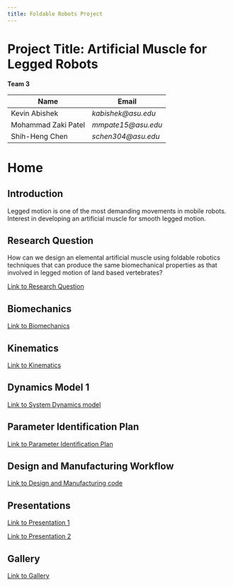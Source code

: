 ```yaml
---
title: Foldable Robots Project 
---
```


# Project Title: Artificial Muscle for Legged Robots
**Team 3**

|    Name                                |    Email    |
| -----------                            | ----------- |
| Kevin Abishek                          | _kabishek@asu.edu_|
| Mohammad Zaki Patel                    |_mmpate15@asu.edu_ |
| Shih-Heng Chen                         |_schen304@asu.edu_ |

# Home

## Introduction
Legged motion is one of the most demanding movements in mobile robots. Interest in developing an artificial muscle for smooth legged motion.

## Research Question
How can we design an elemental artificial muscle using foldable robotics techniques that can produce the same biomechanical properties as that involved in legged motion of land based vertebrates?


[Link to Research Question](/Researchquestion.md)

## Biomechanics
[Link to Biomechanics](/Biomechanics.md)

## Kinematics
[Link to Kinematics](/Kinematics.md)

## Dynamics Model 1
[Link to System Dynamics model](https://nbviewer.org/github/schen304joseph/team3.github.io/blob/main/System_Dynamics.ipynb)

## Parameter Identification Plan
[Link to Parameter Identification Plan](/https://github.com/schen304joseph/team3.github.io/blob/f871a0ab8a6724706250ff67dbd7b5fa7092d2d2/Parameter%20Identification%20Plan.pdf)

## Design and Manufacturing Workflow
[Link to Design and Manufacturing code](https://github.com/schen304joseph/Team-3/blob/main/Full_Design_Pipeline.ipynb)

## Presentations
[Link to Presentation 1](/Presentations.md)

[Link to Presentation 2](/Presentation_2.md)

## Gallery
[Link to Gallery](/Gallery.md)

